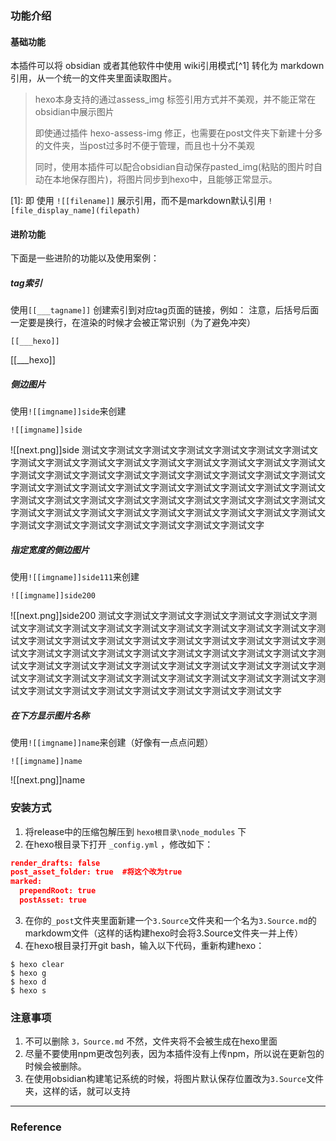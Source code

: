 ### 功能介绍

#### 基础功能

本插件可以将 obsidian 或者其他软件中使用 wiki引用模式[^1] 转化为 markdown引用，从一个统一的文件夹里面读取图片。

>hexo本身支持的通过assess_img 标签引用方式并不美观，并不能正常在obsidian中展示图片
>
>即使通过插件 hexo-assess-img 修正，也需要在post文件夹下新建十分多的文件夹，当post过多时不便于管理，而且也十分不美观
>
>同时，使用本插件可以配合obsidian自动保存pasted_img(粘贴的图片时自动在本地保存图片)，将图片同步到hexo中，且能够正常显示。

[1]: 即 使用 `![[filename]]` 展示引用，而不是markdown默认引用 `![file_display_name](filepath)`

#### 进阶功能

下面是一些进阶的功能以及使用案例：

##### tag索引

使用`[[___tagname]]` 创建索引到对应tag页面的链接，例如：
注意，后括号后面一定要是换行，在渲染的时候才会被正常识别（为了避免冲突）


```
[[___hexo]] 
```
[[___hexo]]

##### 侧边图片

使用`![[imgname]]side`来创建
```
![[imgname]]side
```

![[next.png]]side
测试文字测试文字测试文字测试文字测试文字测试文字测试文字测试文字测试文字测试文字测试文字测试文字测试文字测试文字测试文字测试文字测试文字测试文字测试文字测试文字测试文字测试文字测试文字测试文字测试文字测试文字测试文字测试文字测试文字测试文字测试文字测试文字测试文字测试文字测试文字测试文字测试文字测试文字测试文字测试文字测试文字测试文字测试文字测试文字测试文字测试文字测试文字测试文字测试文字测试文字测试文字测试文字测试文字测试文字测试文字测试文字测试文字测试文字测试文字

##### 指定宽度的侧边图片

使用`![[imgname]]side111`来创建
```
![[imgname]]side200
```

![[next.png]]side200
测试文字测试文字测试文字测试文字测试文字测试文字测试文字测试文字测试文字测试文字测试文字测试文字测试文字测试文字测试文字测试文字测试文字测试文字测试文字测试文字测试文字测试文字测试文字测试文字测试文字测试文字测试文字测试文字测试文字测试文字测试文字测试文字测试文字测试文字测试文字测试文字测试文字测试文字测试文字测试文字测试文字测试文字测试文字测试文字测试文字测试文字测试文字测试文字测试文字测试文字测试文字测试文字测试文字测试文字测试文字测试文字测试文字测试文字测试文字

##### 在下方显示图片名称

使用`![[imgname]]name`来创建（好像有一点点问题）
```
![[imgname]]name
```

![[next.png]]name



### 安装方式

1. 将release中的压缩包解压到 `hexo根目录\node_modules` 下 
2. 在hexo根目录下打开 `_config.yml` ，修改如下：

```json
render_drafts: false
post_asset_folder: true  #将这个改为true
marked:
  prependRoot: true
  postAsset: true
```

3. 在你的`_post`文件夹里面新建一个`3.Source`文件夹和一个名为`3.Source.md`的markdowm文件（这样的话构建hexo时会将3.Source文件夹一并上传）
4. 在hexo根目录打开git bash，输入以下代码，重新构建hexo：

```git
$ hexo clear
$ hexo g
$ hexo d
$ hexo s
```

### 注意事项

1. 不可以删除 `3，Source.md` 不然，文件夹将不会被生成在hexo里面
2. 尽量不要使用npm更改包列表，因为本插件没有上传npm，所以说在更新包的时候会被删除。
3. 在使用obsidian构建笔记系统的时候，将图片默认保存位置改为`3.Source`文件夹，这样的话，就可以支持






<!-- more -->

----
### Reference
